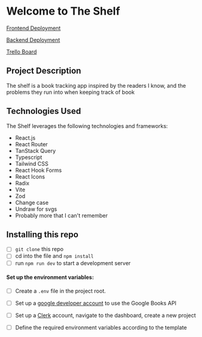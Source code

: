 # Welcome to The Shelf 

[Frontend Deployment](https://the-shelf-ari-jackson.netlify.app/)

[Backend Deployment](https://dashboard.render.com/web/srv-chi1c1bhp8u7g2davhgg)

[Trello Board](https://trello.com/b/CBkM3xrq/%F0%9F%93%96-the-shelf-%F0%9F%93%96)

##  Project Description
The shelf is a book tracking app inspired by the readers I know, and the problems they run into when keeping track of book

##  Technologies Used
The Shelf leverages the following technologies and frameworks:

- React.js
- React Router
- TanStack Query
- Typescript
- Tailwind CSS
- React Hook Forms
- React Icons
- Radix
- Vite
- Zod
- Change case
- Undraw for svgs
- Probably more that I can't remember


## Installing this repo
 - [ ] `git clone` this repo
 - [ ] cd into the file and `npm install`
 - [ ] run `npm run dev` to start a development server

 #### Set up the environment variables:
- [ ] Create a `.env` file in the project root.
- [ ] Set up a [google developer account](https://console.cloud.google.com/) to use the Google Books API
- [ ] Set up a [Clerk](https://clerk.com/) account, navigate to the dashboard, create a new project
- [ ] Define the required environment variables according to the template


